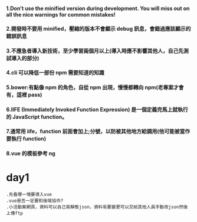 #### 1.Don’t use the minified version during development. You will miss out on all the nice warnings for common mistakes!

#### 2.開發時不要用 minified，壓縮的版本不會顯示 debug 訊息，會錯過應該顯示的錯誤訊息

#### 3.不應急者導入新技術，至少學習兩個月以上(導入時應不影響其他人，自己先測試導入的部分)

#### 4.cli 可以降低一部份 npm 需要知道的知識

#### 5.bower:有點像 npm 的角色，自從 npm 出現，慢慢都轉向 npm(老專案才會有，這裡 pass)

#### 6.IIFE (Immediately Invoked Function Expression) 是一個定義完馬上就執行的 JavaScript function。

#### 7.通常用 iife，function 前面會加上;分號，以防被其他地方給調用(他可能被當作要執行 function)

#### 8.vue 的模板參考 ng

# day1

    .先看哪一塊要導入vue
    .vue是否一定要和後端協作?
    .小活動案網頁，資料可以自己寫靜態json，資料有要變更可以交給其他人員手動改json然後上傳ftp
